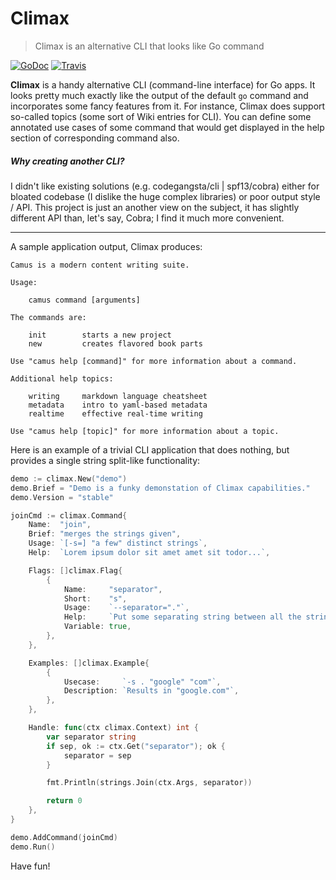 # Climax
>Climax is an alternative CLI that looks like Go command

[![GoDoc](https://godoc.org/github.com/tucnak/climax?status.svg)](https://godoc.org/github.com/tucnak/climax)
[![Travis](https://travis-ci.org/tucnak/climax.svg?branch=master)](https://travis-ci.org/tucnak/climax)

**Climax** is a handy alternative CLI (command-line interface) for Go apps.
It looks pretty much exactly like the output of the default `go` command and
incorporates some fancy features from it. For instance, Climax does support
so-called topics (some sort of Wiki entries for CLI). You can define some
annotated use cases of some command that would get displayed in the
help section of corresponding command also.

##### Why creating another CLI?
I didn't like existing solutions (e.g. codegangsta/cli | spf13/cobra) either for
bloated codebase (I dislike the huge complex libraries) or poor output
style / API. This project is just an another view on the subject, it has
slightly different API than, let's say, Cobra; I find it much more convenient.
<hr>

A sample application output, Climax produces:
```
Camus is a modern content writing suite.

Usage:

	camus command [arguments]

The commands are:

	init        starts a new project
	new         creates flavored book parts

Use "camus help [command]" for more information about a command.

Additional help topics:

	writing     markdown language cheatsheet
	metadata    intro to yaml-based metadata
	realtime    effective real-time writing

Use "camus help [topic]" for more information about a topic.
```

Here is an example of a trivial CLI application that does nothing,
but provides a single string split-like functionality:
```go
demo := climax.New("demo")
demo.Brief = "Demo is a funky demonstation of Climax capabilities."
demo.Version = "stable"

joinCmd := climax.Command{
	Name:  "join",
	Brief: "merges the strings given",
	Usage: `[-s=] "a few" distinct strings`,
	Help:  `Lorem ipsum dolor sit amet amet sit todor...`,

	Flags: []climax.Flag{
		{
			Name:     "separator",
			Short:    "s",
			Usage:    `--separator="."`,
			Help:     `Put some separating string between all the strings given.`,
			Variable: true,
		},
	},

	Examples: []climax.Example{
		{
			Usecase:     `-s . "google" "com"`,
			Description: `Results in "google.com"`,
		},
	},

	Handle: func(ctx climax.Context) int {
		var separator string
		if sep, ok := ctx.Get("separator"); ok {
			separator = sep
		}

		fmt.Println(strings.Join(ctx.Args, separator))

		return 0
	},
}

demo.AddCommand(joinCmd)
demo.Run()
```

Have fun!
